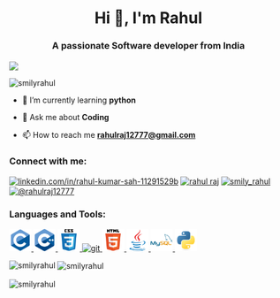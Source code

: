 <h1 align="center">Hi 👋, I'm Rahul</h1>
<h3 align="center">A passionate Software developer from India</h3>
<img src ="https://user-images.githubusercontent.com/69011963/137184767-79a13ec7-1bb3-4341-a6da-3a149c9c159a.gif" height = "500px" align = "center">

<p align="left"> <img src="https://komarev.com/ghpvc/?username=smilyrahul&label=Profile%20views&color=0e75b6&style=flat" alt="smilyrahul" /> </p>

- 🌱 I’m currently learning **python**

- 💬 Ask me about **Coding**

- 📫 How to reach me **rahulraj12777@gmail.com**

<h3 align="left">Connect with me:</h3>
<p align="left">
<a href="https://linkedin.com/in/linkedin.com/in/rahul-kumar-sah-11291529b" target="blank"><img align="center" src="https://raw.githubusercontent.com/rahuldkjain/github-profile-readme-generator/master/src/images/icons/Social/linked-in-alt.svg" alt="linkedin.com/in/rahul-kumar-sah-11291529b" height="30" width="40" /></a>
<a href="https://fb.com/rahul raj" target="blank"><img align="center" src="https://raw.githubusercontent.com/rahuldkjain/github-profile-readme-generator/master/src/images/icons/Social/facebook.svg" alt="rahul raj" height="30" width="40" /></a>
<a href="https://instagram.com/smily_rahul" target="blank"><img align="center" src="https://raw.githubusercontent.com/rahuldkjain/github-profile-readme-generator/master/src/images/icons/Social/instagram.svg" alt="smily_rahul" height="30" width="40" /></a>
<a href="https://www.hackerrank.com/@rahulraj12777" target="blank"><img align="center" src="https://raw.githubusercontent.com/rahuldkjain/github-profile-readme-generator/master/src/images/icons/Social/hackerrank.svg" alt="@rahulraj12777" height="30" width="40" /></a>
</p>

<h3 align="left">Languages and Tools:</h3>
<p align="left"> <a href="https://www.cprogramming.com/" target="_blank" rel="noreferrer"> <img src="https://raw.githubusercontent.com/devicons/devicon/master/icons/c/c-original.svg" alt="c" width="40" height="40"/> </a> <a href="https://www.w3schools.com/cpp/" target="_blank" rel="noreferrer"> <img src="https://raw.githubusercontent.com/devicons/devicon/master/icons/cplusplus/cplusplus-original.svg" alt="cplusplus" width="40" height="40"/> </a> <a href="https://www.w3schools.com/css/" target="_blank" rel="noreferrer"> <img src="https://raw.githubusercontent.com/devicons/devicon/master/icons/css3/css3-original-wordmark.svg" alt="css3" width="40" height="40"/> </a> <a href="https://git-scm.com/" target="_blank" rel="noreferrer"> <img src="https://www.vectorlogo.zone/logos/git-scm/git-scm-icon.svg" alt="git" width="40" height="40"/> </a> <a href="https://www.w3.org/html/" target="_blank" rel="noreferrer"> <img src="https://raw.githubusercontent.com/devicons/devicon/master/icons/html5/html5-original-wordmark.svg" alt="html5" width="40" height="40"/> </a> <a href="https://www.java.com" target="_blank" rel="noreferrer"> <img src="https://raw.githubusercontent.com/devicons/devicon/master/icons/java/java-original.svg" alt="java" width="40" height="40"/> </a> <a href="https://www.mysql.com/" target="_blank" rel="noreferrer"> <img src="https://raw.githubusercontent.com/devicons/devicon/master/icons/mysql/mysql-original-wordmark.svg" alt="mysql" width="40" height="40"/> </a> <a href="https://www.python.org" target="_blank" rel="noreferrer"> <img src="https://raw.githubusercontent.com/devicons/devicon/master/icons/python/python-original.svg" alt="python" width="40" height="40"/> </a> </p>

<p><img align="left" src="https://github-readme-stats.vercel.app/api/top-langs?username=smilyrahul&show_icons=true&locale=en&layout=compact" alt="smilyrahul" /></p>

<p>&nbsp;<img align="center" src="https://github-readme-stats.vercel.app/api?username=smilyrahul&show_icons=true&locale=en" alt="smilyrahul" /></p>

<p><img align="center" src="https://github-readme-streak-stats.herokuapp.com/?user=smilyrahul&" alt="smilyrahul" /></p>

